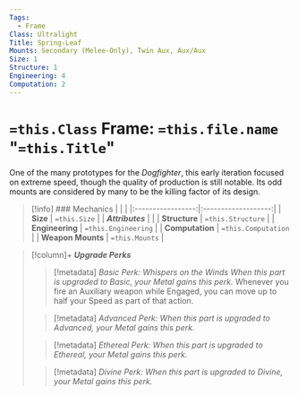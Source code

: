 ```yaml
---
Tags:
  - Frame
Class: Ultralight
Title: Spring-Leaf
Mounts: Secondary (Melee-Only), Twin Aux, Aux/Aux
Size: 1
Structure: 1
Engineering: 4
Computation: 2
---
```

# `=this.Class` Frame: `=this.file.name` "`=this.Title`"
One of the many prototypes for the *Dogfighter*, this early iteration focused on extreme speed, though the quality of production is still notable. Its odd mounts are considered by many to be the killing factor of its design.
>[!info] ### Mechanics 
|                   |                     |
|:-----------------:|:-------------------:|
|     **Size**      |    `=this.Size`     |
| ***Attributes***  |                     |
|   **Structure**   |  `=this.Structure`  |
|  **Engineering**  | `=this.Engineering` |
|  **Computation**  | `=this.Computation` |
| **Weapon Mounts** |   `=this.Mounts`    |

>[!column]+ ***Upgrade Perks*** 
> 
>> [!metadata] *Basic Perk: Whispers on the Winds*
>> *When this part is upgraded to Basic, your Metal gains this perk.*
>> Whenever you fire an Auxiliary weapon while Engaged, you can move up to half your Speed as part of that action. 
>
>> [!metadata] *Advanced Perk:*
>> *When this part is upgraded to Advanced, your Metal gains this perk.*
>
>> [!metadata] *Ethereal Perk:*
>>*When this part is upgraded to Ethereal, your Metal gains this perk.*
>
>> [!metadata] *Divine Perk:*
>>*When this part is upgraded to Divine, your Metal gains this perk.*